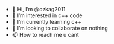 - 👋 Hi, I’m @ozkag2011
- 👀 I’m interested in c++ code
- 🌱 I’m currently learning c++
- 💞️ I’m looking to collaborate on nothing
- 📫 How to reach me u cant

<!---
ozkag2011/ozkag2011 is a ✨ special ✨ repository because its `README.md` (this file) appears on your GitHub profile.
You can click the Preview link to take a look at your changes.
--->

